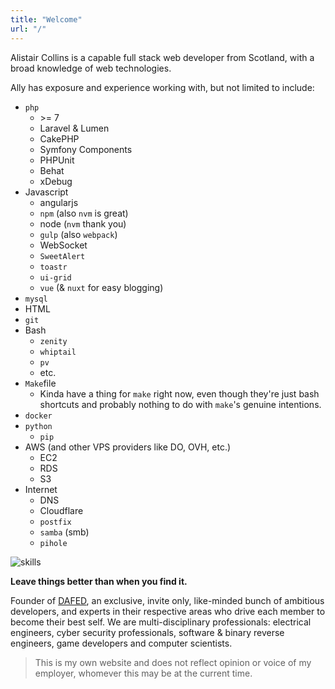 ```yaml
---
title: "Welcome"
url: "/"
---
```


Alistair Collins is a capable full stack web developer from Scotland, with a broad knowledge of web technologies.

Ally has exposure and experience working with, but not limited to include:

* `php`
    * \>= 7
    * Laravel & Lumen
    * CakePHP
    * Symfony Components
    * PHPUnit
    * Behat
    * xDebug
* Javascript
    * angularjs
    * `npm` (also `nvm` is great)
    * node (`nvm` thank you)
    * `gulp` (also `webpack`)
    * WebSocket
    * `SweetAlert`
    * `toastr`
    * `ui-grid`
    * `vue` (& `nuxt` for easy blogging)
* `mysql`
* HTML
* `git`
* Bash
    * `zenity`
    * `whiptail`
    * `pv`
    * etc.
* `Make`file
    * Kinda have a thing for `make` right now, even though they're just bash shortcuts and probably nothing to do with `make`'s genuine intentions.
* `docker`
* `python`
    * `pip`
* AWS (and other VPS providers like DO, OVH, etc.)
    * EC2
    * RDS
    * S3
* Internet
    * DNS
    * Cloudflare
    * `postfix`
    * `samba` (smb)
    * `pihole`
    
![skills](https://static.ac93.uk/resume/skills.png)

**Leave things better than when you find it.**

Founder of [DAFED](https://dafedteam.com/), an exclusive, invite only, like-minded bunch of ambitious developers, and experts in their respective areas who drive each member to become their best self. We are multi-disciplinary professionals: electrical engineers, cyber security professionals, software & binary reverse engineers, game developers and computer scientists.

> This is my own website and does not reflect opinion or voice of my employer, whomever this may be at the current time.
